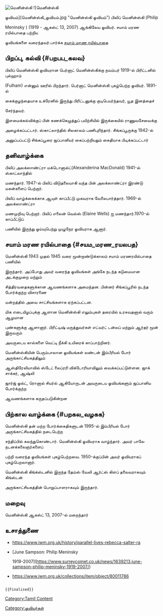 ![மெனின்ஸ்கி](Phillip_.png "மெனின்ஸ்கி") ![மெனின்ஸ்கி
ஓவியம்](மெனின்ஸ்கி_ஓவியம்.jpg "மெனின்ஸ்கி ஓவியம்") பிலிப் மெனின்ஸ்கி (Philip
Meninsky ) (1919 - ஆகஸ்ட் 13, 2007) ஆங்கிலேய ஓவியர். சயாம் மரண ரயில்பாதை பற்றிய
ஓவியங்களை வரைந்தவர்.பார்க்க [சயாம் மரண ரயில்பாதை](சயாம்_மரண_ரயில்பாதை "wikilink")

## பிறப்பு, கல்வி {#பறபப_கலவ}

பிலிப் மெனின்ஸ்கி ஒவியரான பெர்னாட் மெனின்ஸ்கிக்கு நவம்பர் 1919-ல் பிரிட்டனில் புல்ஹாம்
(Fulham) என்னும் ஊரில் பிறந்தார். பெர்னாட் மெனின்ஸ்கி புகழ்பெற்ற ஓவியர். 1891-ல்
கைக்குழந்தையாக உக்ரேனில் இருந்து பிரிட்டனுக்கு குடிபெயர்ந்தவர், யூத இனத்தைச்
சேர்ந்தவர்.

இளமைக்கல்விக்குப் பின் கணக்கெழுத்துப் பயிற்சியில் இருக்கையில் ராணுவசேவைக்கு
அழைக்கப்பட்டார். ஸ்காட்லாந்தில் சிலகாலம் பணிபுரிந்தார். சிங்கப்பூருக்கு 1942-ல்
அனுப்பப்பட்டு சிங்கப்பூரை ஜப்பானியர் கைப்பற்றியதும் கைதியாக பிடிக்கப்பட்டார்

## தனிவாழ்க்கை

பிலிப் அலக்ஸாண்ட்ரா மக்டொனால்ட்(Alexanderina MacDonald) 1941-ல் ஸ்காட்லாந்தில்
மணந்தார். 1947-ல் பிலிப் விடுதலையாகி வந்த பின் அலக்ஸாண்ட்ரா இரண்டு மகன்களைப் பெற்றார்.
பிலிப் வாழ்க்கைக்காக ஆயுள் காப்பீட்டு முகவராக வேலைபார்த்தார். 1969-ல் அலக்ஸாண்ட்ரா
மணமுறிவு பெற்றார். பிலிப் எலைன் வெல்ஸ் (Elaine Wells) ஐ மணந்தார்.1970-ல் காப்பீட்டுப்
பணியில் இருந்து ஓய்வுபெற்று முழுநேர ஓவியராக ஆனார்.

## சயாம் மரண ரயில்பாதை {#சயம_மரண_ரயலபத}

மெனின்ஸ்கி 1943 முதல் 1945 வரை மூன்றாண்டுக்காலம் சயாம் மரணரயில்பாதை பணியில்
இருந்தார். அப்போது அவர் வரைந்த ஓவியங்கள் அங்கே நடந்த கடுமையான அடக்குமுறை மற்றும்
சித்திரவதைகளுக்கான ஆவணங்களாக அமைந்தன. பின்னர் சிங்கப்பூரில் நடந்த போர்க்குற்ற விசாரணை
மன்றத்தில் அவை சாட்சியங்களாக ஏற்கப்பட்டன.

மிக எடையிழப்புக்கு ஆளான மெனின்ஸ்கி எலும்புகள் தரையில் உரசுவதனால் வரும் ஆழமான
புண்களுக்கு ஆளானார். பிரிட்டிஷ் மருத்துவர்கள் எட்வர்ட் டன்லப் மற்றும் ஆர்தர் மூன் இருவரும்
அவருடைய கால்களை வெட்டி நீக்கி உயிரைக் காப்பாற்றினர்.

மெனின்ஸ்கியின் பெரும்பாலான ஓவியங்கள் லண்டன் இம்பீரியல் போர் அருங்காட்சியகத்திலும்
ஆஸ்திரேலியாவில் ஸ்டேட் லைப்ரரி விக்டோரியாவிலும் வைக்கப்பட்டுள்ளன. ஜாக் சாக்கர், ஆஷ்லி
ஜார்ஜ் ஓல்ட், ரொனால் சியர்ல் ஆகியோருடன் அவருடைய ஓவியங்களும் ஜப்பானிய போர்க்குற்ற
ஆவணங்களாக கருதப்படுகின்றன

## பிற்கால வாழ்க்கை {#பறகல_வழகக}

மெனின்ஸ்கி தன் மற்ற போர்க்கைதிகளுடன் 1995-ல் இம்பீரியல் போர் அருங்காட்சியகத்தில் நடைபெற்ற
சந்திப்பில் கலந்துகொண்டார். மெனின்ஸ்கி ஓவியராக வாழ்ந்தார். அவர் பாலே நடனக்கலைஞர்களைப்
பற்றி வரைந்த ஓவியங்கள் புகழ்பெற்றவை. 1950-க்குப்பின் அவர் ஓவியராகப் புகழ்பெறலானார்.
மெனின்ஸ்கி கிங்க்ஸ்டனில் இருந்த தேம்ஸ் வேலி ஆர்ட்ஸ் கிளப் தலைவராகவும் கிங்ஸ்டன்
அருங்காட்சியகத்தின் பொறுப்பாளராகவும் இருந்தார்.

## மறைவு

மெனின்ஸ்கி ஆகஸ்ட் 13, 2007-ல் மறைந்தார்

## உசாத்துணை

-   <https://www.iwm.org.uk/history/parallel-lives-rebecca-salter-ra>
-   [June Sampson: Philip Meninsky
    1919-2007](https://www.surreycomet.co.uk/news/1639213.june-sampson-philip-meninsky-1919-2007/)
-   <https://www.iwm.org.uk/collections/item/object/80011786>

```{=mediawiki}
{{Finalised}}
```
[Category:Tamil Content](Category:Tamil_Content "wikilink")
[Category:ஓவியர்கள்](Category:ஓவியர்கள் "wikilink")
